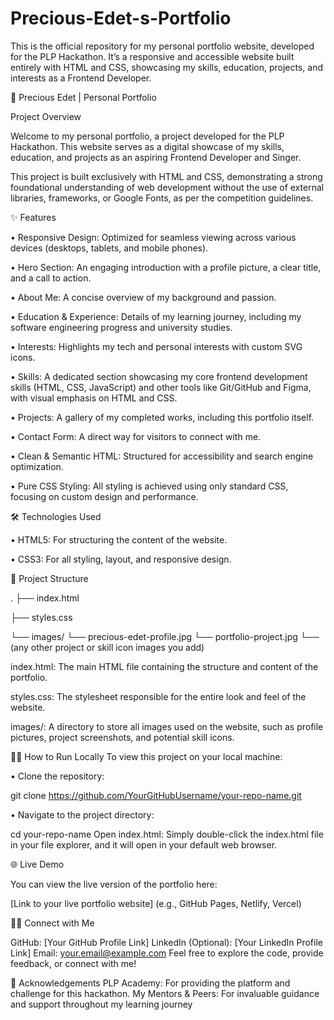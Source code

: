 # Precious-Edet-s-Portfolio
This is the official repository for my personal portfolio website, developed for the PLP Hackathon. It’s a responsive and accessible website built entirely with HTML and CSS, showcasing my skills, education, projects, and interests as a Frontend Developer.

🚀 Precious Edet | Personal Portfolio

Project Overview

Welcome to my personal portfolio, a project developed for the PLP Hackathon. This website serves as a digital showcase of my skills, education, and projects as an aspiring Frontend Developer and Singer.

This project is built exclusively with HTML and CSS, demonstrating a strong foundational understanding of web development without the use of external libraries, frameworks, or Google Fonts, as per the competition guidelines.

✨ Features

•	Responsive Design: Optimized for seamless viewing across various devices (desktops, tablets, and mobile phones).

•	Hero Section: An engaging introduction with a profile picture, a clear title, and a call to action.

•	About Me: A concise overview of my background and passion.

•	Education & Experience: Details of my learning journey, including my software engineering progress and university studies.

•	Interests: Highlights my tech and personal interests with custom SVG icons.

•	Skills: A dedicated section showcasing my core frontend development skills (HTML, CSS, JavaScript) and other tools like Git/GitHub and Figma, with visual emphasis on HTML and CSS.

•	Projects: A gallery of my completed works, including this portfolio itself.

•	Contact Form: A direct way for visitors to connect with me.

•	Clean & Semantic HTML: Structured for accessibility and search engine optimization.

•	Pure CSS Styling: All styling is achieved using only standard CSS, focusing on custom design and performance.

🛠️ Technologies Used

•	HTML5: For structuring the content of the website.

•	CSS3: For all styling, layout, and responsive design.

📂 Project Structure

.
├── index.html

 ├── styles.css

   └── images/
     └── precious-edet-profile.jpg
     └── portfolio-project.jpg
     └── (any other project or skill icon images you add)
    
index.html: The main HTML file containing the structure and content of the portfolio.

styles.css: The stylesheet responsible for the entire look and feel of the website.

images/: A directory to store all images used on the website, such as profile pictures, project screenshots, and potential skill icons.

🏃‍♀️ How to Run Locally
To view this project on your local machine:

•	Clone the repository:

git clone https://github.com/YourGitHubUsername/your-repo-name.git

•	Navigate to the project directory:

cd your-repo-name
Open index.html: Simply double-click the index.html file in your file explorer, and it will open in your default web browser.

🌐 Live Demo

You can view the live version of the portfolio here:

[Link to your live portfolio website] (e.g., GitHub Pages, Netlify, Vercel)

🙋‍♀️ Connect with Me

GitHub: [Your GitHub Profile Link]
LinkedIn (Optional): [Your LinkedIn Profile Link]
Email: your.email@example.com
Feel free to explore the code, provide feedback, or connect with me!

🙏 Acknowledgements
PLP Academy: For providing the platform and challenge for this hackathon.
My Mentors & Peers: For invaluable guidance and support throughout my learning journey
